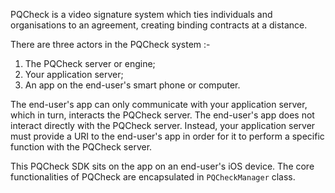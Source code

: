 PQCheck is a video signature system which ties individuals and organisations to an agreement, creating binding contracts at a distance.

There are three actors in the PQCheck system :-

1. The PQCheck server or engine;
2. Your application server;
3. An app on the end-user's smart phone or computer.

The end-user's app can only communicate with your application server, which in turn, interacts the PQCheck server. The end-user's app does not interact directly with the PQCheck server. Instead, your application server must provide a URI to the end-user's app in order for it to perform a specific function with the PQCheck server.

This PQCheck SDK sits on the app on an end-user's iOS device. The core functionalities of PQCheck are encapsulated in `PQCheckManager` class.